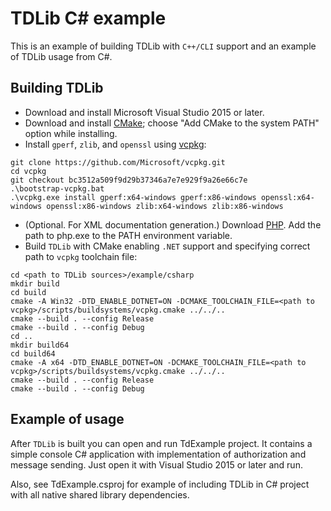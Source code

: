 # TDLib C# example

This is an example of building TDLib with `C++/CLI` support and an example of TDLib usage from C#.

## Building TDLib

* Download and install Microsoft Visual Studio 2015 or later.
* Download and install [CMake](https://cmake.org/download/); choose "Add CMake to the system PATH" option while installing.
* Install `gperf`, `zlib`, and `openssl` using [vcpkg](https://github.com/Microsoft/vcpkg#quick-start):
```
git clone https://github.com/Microsoft/vcpkg.git
cd vcpkg
git checkout bc3512a509f9d29b37346a7e7e929f9a26e66c7e
.\bootstrap-vcpkg.bat
.\vcpkg.exe install gperf:x64-windows gperf:x86-windows openssl:x64-windows openssl:x86-windows zlib:x64-windows zlib:x86-windows
```
* (Optional. For XML documentation generation.) Download [PHP](https://windows.php.net/download). Add the path to php.exe to the PATH environment variable.
* Build `TDLib` with CMake enabling `.NET` support and specifying correct path to `vcpkg` toolchain file:
```
cd <path to TDLib sources>/example/csharp
mkdir build
cd build
cmake -A Win32 -DTD_ENABLE_DOTNET=ON -DCMAKE_TOOLCHAIN_FILE=<path to vcpkg>/scripts/buildsystems/vcpkg.cmake ../../..
cmake --build . --config Release
cmake --build . --config Debug
cd ..
mkdir build64
cd build64
cmake -A x64 -DTD_ENABLE_DOTNET=ON -DCMAKE_TOOLCHAIN_FILE=<path to vcpkg>/scripts/buildsystems/vcpkg.cmake ../../..
cmake --build . --config Release
cmake --build . --config Debug
```

## Example of usage

After `TDLib` is built you can open and run TdExample project.
It contains a simple console C# application with implementation of authorization and message sending.
Just open it with Visual Studio 2015 or later and run.

Also, see TdExample.csproj for example of including TDLib in C# project with all native shared library dependencies.
